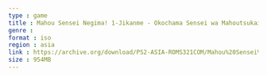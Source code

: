 ```yaml
---
type : game
title : Mahou Sensei Negima! 1-Jikanme - Okochama Sensei wa Mahoutsukai! (Japan) (Tokutaisei-ban)
genre : 
format : iso
region : asia
link : https://archive.org/download/PS2-ASIA-ROMS321COM/Mahou%20Sensei%20Negima%21%201-Jikanme%20-%20Okochama%20Sensei%20wa%20Mahoutsukai%21%20%28Japan%29%20%28Tokutaisei-ban%29.7z
size : 954MB
---
```

